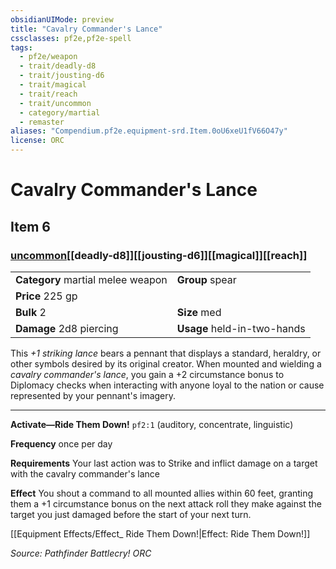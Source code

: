 ```yaml
---
obsidianUIMode: preview
title: "Cavalry Commander's Lance"
cssclasses: pf2e,pf2e-spell
tags:
  - pf2e/weapon
  - trait/deadly-d8
  - trait/jousting-d6
  - trait/magical
  - trait/reach
  - trait/uncommon
  - category/martial
  - remaster
aliases: "Compendium.pf2e.equipment-srd.Item.0oU6xeU1fV66O47y"
license: ORC
---
```

# Cavalry Commander's Lance
## Item 6
### [uncommon](uncommon "Uncommon Rarity Trait")[[deadly-d8]][[jousting-d6]][[magical]][[reach]]

|  |  |
| -- | -- |
| **Category** martial melee weapon | **Group** spear |
| **Price** 225 gp |  |
| **Bulk** 2 | **Size** med |
| **Damage** 2d8 piercing  | **Usage** held-in-two-hands |



This _+1 striking lance_ bears a pennant that displays a standard, heraldry, or other symbols desired by its original creator. When mounted and wielding a _cavalry commander's lance_, you gain a +2 circumstance bonus to Diplomacy checks when interacting with anyone loyal to the nation or cause represented by your pennant's imagery.

* * *

**Activate—Ride Them Down!** `pf2:1` (auditory, concentrate, linguistic)

**Frequency** once per day

**Requirements** Your last action was to Strike and inflict damage on a target with the cavalry commander's lance

**Effect** You shout a command to all mounted allies within 60 feet, granting them a +1 circumstance bonus on the next attack roll they make against the target you just damaged before the start of your next turn.

[[Equipment Effects/Effect_ Ride Them Down!|Effect: Ride Them Down!]]

*Source: Pathfinder Battlecry!*
*ORC*